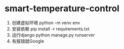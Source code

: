 # smart-temperature-control
1. 创建虚拟环境
python -m venv env 
2. 安装依赖 
pip install -r requirements.txt
3. 运行django
python manage.py runserver
4. 有报错就Google